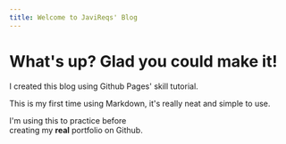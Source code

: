 ```yaml
---
title: Welcome to JaviReqs' Blog
---
```


# What's up? Glad you could make it!

I created this blog using Github Pages' skill tutorial.

This is my first time using Markdown, it's really neat and simple to use.

I'm using this to practice before<br>
creating my **real** portfolio on Github.

